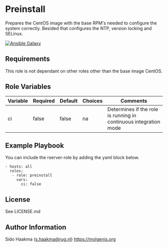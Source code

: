 Preinstall
=========
Prepares the CentOS image with the base RPM's needed to configure the system correctly. Besided that configures the NTP, version locking and SELinux.

[![Ansible Galaxy](https://img.shields.io/badge/ansible--galaxy-preinstall-blue.svg)](https://galaxy.ansible.com/molgenis/molgenis8/)

Requirements
------------
This role is not dependant on other roles other than the base image CentOS.

Role Variables
--------------
| Variable   | Required | Default  | Choices  | Comments                                                         |
|------------|----------|----------|----------|------------------------------------------------------------------|
| ci         | false    | false    | na       | Determines if the role is running in continuous integration mode |

Example Playbook
----------------
You can include the rserver-role by adding the yaml block below.

    - hosts: all
      roles:
       - role: preinstall
         vars:
           ci: false
             
License
-------
See LICENSE.md

Author Information
------------------
Sido Haakma (s.haakma@rug.nl)
https://molgenis.org